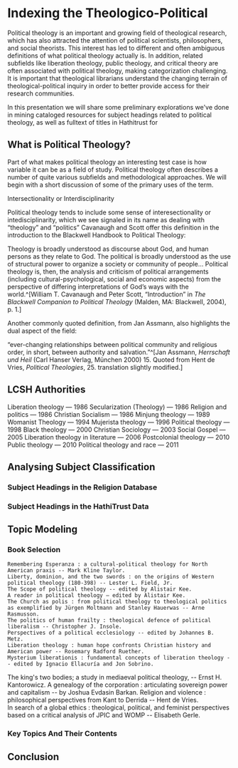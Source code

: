 # Indexing the Theologico-Political 

Political theology is an important and growing field of theological research, 
which has also attracted the attention of political scientists, philosophers, 
and social theorists. This interest has led to different and often ambiguous 
definitions of what political theology actually is. In addition, related 
subfields like liberation theology, public theology, and critical theory are 
often associated with political theology, making categorization challenging. 
It is important that theological librarians understand the changing terrain 
of theological-political inquiry in order to better provide access for their 
research communities. 

In this presentation we will share some preliminary explorations we've done in
mining cataloged resources for subject headings related to political theology, 
as well as fulltext of titles in Hathitrust for 

## What is Political Theology? 

Part of what makes political theology an interesting test case is how 
variable it can be as a field of study. Political theology often describes 
a number of quite various subfields and methodological approaches. We will 
begin with a short discussion of some of the primary uses of the term. 

Intersectionality or Interdisciplinarity 

Political theology tends to include some sense of interesectionality or 
intedisciplinarity, which we see signaled in its name as dealing with “theology” 
and “politics” Cavanaugh and Scott offer this definition in the introduction 
to the Blackwell Handbook to Political Theology: 

Theology is broadly understood as discourse about God, and human persons as they 
relate to God. The political is broadly understood as the use of structural power 
to organize a society or community of people… Political theology is, then, the 
analysis and criticism of political arrangements (including cultural-psychological, 
social and economic aspects) from the perspective of differing interpretations of 
God’s ways with the world.^[William T. Cavanaugh and Peter Scott, “Introduction” in *The Blackwell Companion to Political Theology* (Malden, MA: Blackwell, 2004), p. 1.]  

Another commonly quoted definition, from Jan Assmann, also highlights the dual 
aspect of the field: 

“ever-changing relationships between political community and religious order, in 
short, between authority and salvation.”^[Jan Assmann, *Herrschaft und Heil* (Carl Hanser Verlag, München 2000) 15. Quoted from Hent de Vries, *Political Theologies*, 25. translation slightly modified.]​ 


## LCSH Authorities 

Liberation theology — 1986
Secularization (Theology) — 1986
Religion and politics — 1986 
Christian Socialism — 1986
Minjung theology — 1989
Womanist Theology — 1994
Mujerista theology — 1996
Political theology — 1998
Black theology — 2000
Christian Sociology — 2003
Social Gospel — 2005
Liberation theology in literature — 2006
Postcolonial theology — 2010
Public theology — 2010
Political theology and race — 2011

## Analysing Subject Classification 



### Subject Headings in the Religion Database 


### Subject Headings in the HathiTrust Data 


## Topic Modeling 


### Book Selection

    Remembering Esperanza : a cultural-political theology for North American praxis -- Mark Kline Taylor.  
    Liberty, dominion, and the two swords : on the origins of Western political theology (180-398) -- Lester L. Field, Jr.  
    The Scope of political theology -- edited by Alistair Kee.  
    A reader in political theology – edited by Alistair Kee.  
    The Church as polis : from political theology to theological politics as exemplified by Jürgen Moltmann and Stanley Hauerwas -- Arne Rasmusson.  
    The politics of human frailty : theological defence of political liberalism -- Christopher J. Insole.  
    Perspectives of a political ecclesiology -- edited by Johannes B. Metz.  
    Liberation theology : human hope confronts Christian history and American power -- Rosemary Radford Ruether.  
    Mysterium liberationis : fundamental concepts of liberation theology -- edited by Ignacio Ellacuría and Jon Sobrino.
The king's two bodies; a study in mediaeval political theology, -- Ernst H. Kantorowicz.
A genealogy of the corporation : articulating sovereign power and capitalism -- by Joshua Evdasin Barkan.
Religion and violence : philosophical perspectives from Kant to Derrida -- Hent de Vries.  
In search of a global ethics : theological, political, and feminist perspectives based on a critical analysis of JPIC and WOMP -- Elisabeth Gerle.


### Key Topics And Their Contents 



## Conclusion
